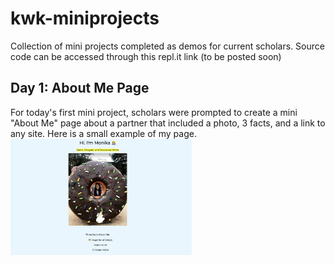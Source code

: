 # kwk-miniprojects
Collection of mini projects completed as demos for current scholars. Source code can be accessed through this repl.it link (to be posted soon)

## Day 1: About Me Page 
For today's first mini project, scholars were prompted to create a mini "About Me" page about a partner that included a photo, 3 facts, and a link to any site. Here is a small example of my page.
<img align = "center" src = "https://github.com/mpara0/kwk-miniprojects/blob/master/day%201.png" width=290> </img>
